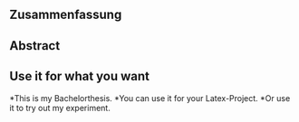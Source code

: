 <h2>Zusammenfassung</h2>
<h2>Abstract</h2>

<h2> Use it for what you want</h2>
*This is my Bachelorthesis.
*You can use it for your Latex-Project. 
*Or use it to try out my experiment.

